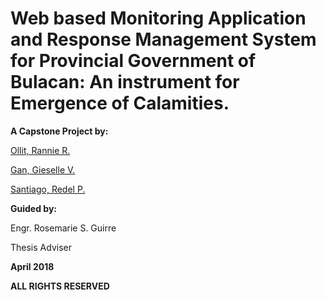 # Web based Monitoring Application and Response Management System for Provincial Government of Bulacan: An instrument for Emergence of Calamities.

**A Capstone Project by:**

[Ollit, Rannie R.](https://github.com/einnar82)

[Gan, Gieselle V.](https://github.com/giesellegan)

[Santiago, Redel P.](https://github.com/redel30)

**Guided by:**

Engr. Rosemarie S. Guirre

Thesis Adviser

**April 2018**


**ALL RIGHTS RESERVED**
